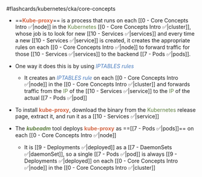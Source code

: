 #flashcards/kubernetes/cka/core-concepts

- ==<b><span style="color:#d46644">Kube-proxy</span></b>== is a process that runs on each [[0 - Core Concepts Intro ✅|node]] in the <span style="color:#5c7e3e">Kubernetes</span> [[0 - Core Concepts Intro ✅|cluster]], whose job is to look for new [[10 - Services ✅|services]] and every time a new [[10 - Services ✅|service]] is created, it creates the appropriate rules on each [[0 - Core Concepts Intro ✅|node]] to forward traffic for those [[10 - Services ✅|services]] to the backend [[7 - Pods ✅|pods]].

- One way it does this is by using <i><span style="color:#477bbe">IPTABLES rules</span></i>
	- It creates an <i><span style="color:#477bbe">IPTABLES rule</span></i> on each [[0 - Core Concepts Intro ✅|node]] in the [[0 - Core Concepts Intro ✅|cluster]] and forwards traffic from the <span style="color:#5c7e3e">IP</span> of the [[10 - Services ✅|service]] to the <span style="color:#5c7e3e">IP</span> of the actual [[7 - Pods ✅|pod]] 

- To install <b><span style="color:#d46644">kube-proxy</span></b>, download the binary from the <span style="color:#5c7e3e">Kubernetes</span> release page, extract it, and run it as a [[10 - Services ✅|service]]

- The <b><i><span style="color:#5c7e3e">kubeadm</span></i></b> tool deploys <b><span style="color:#d46644">kube-proxy</span></b> as ==[[7 - Pods ✅|pods]]== on each [[0 - Core Concepts Intro ✅|node]]
	- It is [[9 - Deployments ✅|deployed]] as a [[7 - DaemonSets ✅|daemonSet]], so a single [[7 - Pods ✅|pod]] is always [[9 - Deployments ✅|deployed]] on each [[0 - Core Concepts Intro ✅|node]] in the [[0 - Core Concepts Intro ✅|cluster]]
